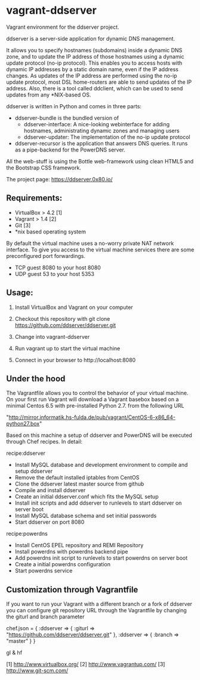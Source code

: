 vagrant-ddserver
================

Vagrant environment for the ddserver project.

ddserver is a server-side application for dynamic DNS management.

It allows you to specify hostnames (subdomains) inside a dynamic DNS zone, and to update the IP address of those hostnames using a dynamic update protocol (no-ip protocol). This enables you to access hosts with dynamic IP addresses by a static domain name, even if the IP address changes. As updates of the IP address are performed using the no-ip update protocol, most DSL home-routers are able to send updates of the IP address. Also, there is a tool called ddclient, which can be used to send updates from any *NIX-based OS.

ddserver is written in Python and comes in three parts:

* ddserver-bundle is the bundled version of
  * ddserver-interface: A nice-looking webinterface for adding hostnames, administrating dynamic zones and managing users
  * ddserver-updater: The implementation of the no-ip update protocol
* ddserver-recursor is the application that answers DNS queries. It runs as a pipe-backend for the PowerDNS server.

All the web-stuff is using the Bottle web-framework using clean HTML5 and the Bootstrap CSS framework.

The project page: https://ddserver.0x80.io/


Requirements:
-------------
- VirtualBox > 4.2 [1]
- Vagrant > 1.4 [2]
- Git [3]
- *nix based operating system

By default the virtual machine uses a no-worry private NAT network interface. To give you access to the virtual machine services there are some preconfigured port forwardings.

 - TCP guest 8080 to your host 8080
 - UDP guest 53 to your host 5353

Usage:
------
1. Install VirtualBox and Vagrant on your computer
2. Checkout this repository with
   git clone https://github.com/ddserver/ddserver.git
   
3. Change into vagrant-ddserver
4. Run vagrant up to start the virtual machine
5. Connect in your browser to http://localhost:8080

Under the hood
--------------
The Vagrantfile allows you to control the behavior of your virtual machine. On your first run Vagrant will download a Vagrant basebox based on a minimal Centos 6.5 with pre-installed Python 2.7. from the following URL

  "http://mirror.informatik.hs-fulda.de/pub/vagrant/CentOS-6-x86_64-python27.box"

Based on this machine a setup of ddserver and PowerDNS will be executed through Chef recipes. In detail:

recipe:ddserver
  - Install MySQL database and development environment to compile and setup ddserver
  - Remove the default installed iptables from CentOS
  - Clone the ddserver latest master source from github
  - Compile and install ddserver
  - Create an initial ddserver.conf which fits the MySQL setup
  - Install init scripts and add ddserver to runlevels to start ddserver on server boot
  - Install MySQL database schema and set initial passwords
  - Start ddserver on port 8080
 
recipe:powerdns
  - Install CentOS EPEL repository and REMI Repository
  - Install powerdns with powerdns backend pipe
  - Add powerdns init script to runlevels to start powerdns on server boot
  - Create a initial powerdns configuration
  - Start powerdns service

Customization through Vagrantfile
---------------------------------
If you want to run your Vagrant with a different branch or a fork of ddserver you can configure git repository URL through the Vagrantfile by changing the giturl and branch parameter

  chef.json = {
    :ddserver => {
      :giturl => "https://github.com/ddserver/ddserver.git"
    },
    :ddserver => {
      :branch => "master"
    }
  }

gl & hf

[1] http://www.virtualbox.org/
[2] http://www.vagrantup.com/
[3] http://www.git-scm.com/
